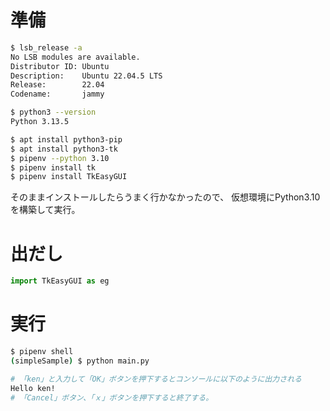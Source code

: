 # 準備

```bash
$ lsb_release -a
No LSB modules are available.
Distributor ID: Ubuntu
Description:    Ubuntu 22.04.5 LTS
Release:        22.04
Codename:       jammy

$ python3 --version
Python 3.13.5

$ apt install python3-pip
$ apt install python3-tk
$ pipenv --python 3.10
$ pipenv install tk
$ pipenv install TkEasyGUI
```

そのままインストールしたらうまく行かなかったので、
仮想環境にPython3.10を構築して実行。


# 出だし

```python
import TkEasyGUI as eg
```


# 実行

```bash
$ pipenv shell
(simpleSample) $ python main.py

# 「ken」と入力して「OK」ボタンを押下するとコンソールに以下のように出力される
Hello ken!
# 「Cancel」ボタン、「ｘ」ボタンを押下すると終了する。
```

